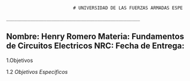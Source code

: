                               
                             # UNIVERSIDAD DE LAS FUERZAS ARMADAS ESPE
                         __________________________________________________
  Nombre: Henry Romero 
  Materia: Fundamentos de Circuitos Electricos 
  NRC:
  Fecha de Entrega: 
 -----------------------------------------------------------------------------------------------
 1.Objetivos 
 
 
 1.2 *Objetivos Especificos*
